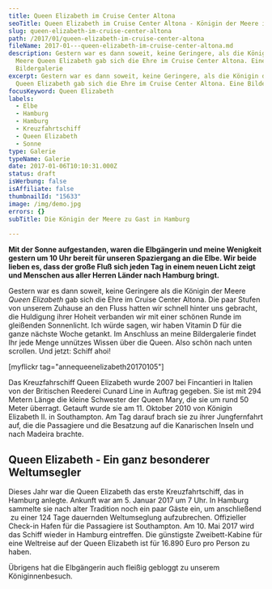 ```yaml
---
title: Queen Elizabeth im Cruise Center Altona
seoTitle: Queen Elizabeth im Cruise Center Altona - Königin der Meere in Hamburg
slug: queen-elizabeth-im-cruise-center-altona
path: /2017/01/queen-elizabeth-im-cruise-center-altona
fileName: 2017-01---queen-elizabeth-im-cruise-center-altona.md
description: Gestern war es dann soweit, keine Geringere, als die Königin der
  Meere Queen Elizabeth gab sich die Ehre im Cruise Center Altona. Eine
  Bildergalerie
excerpt: Gestern war es dann soweit, keine Geringere, als die Königin der Meere
  Queen Elizabeth gab sich die Ehre im Cruise Center Altona. Eine Bildergalerie
focusKeyword: Queen Elizabeth
labels:
  - Elbe
  - Hamburg
  - Hamburg
  - Kreuzfahrtschiff
  - Queen Elizabeth
  - Sonne
type: Galerie
typeName: Galerie
date: 2017-01-06T10:10:31.000Z
status: draft
isWerbung: false
isAffiliate: false
thumbnailId: "15633"
image: /img/demo.jpg
errors: {}
subTitle: Die Königin der Meere zu Gast in Hamburg
  
---
```


**Mit der Sonne aufgestanden, waren die Elbgängerin und meine Wenigkeit gestern
um 10 Uhr bereit für unseren Spaziergang an die Elbe. Wir beide lieben es, dass
der große Fluß sich jeden Tag in einem neuen Licht zeigt und Menschen aus aller
Herren Länder nach Hamburg bringt.**

Gestern war es dann soweit, keine Geringere als die Königin der Meere _Queen
Elizabeth_ gab sich die Ehre im Cruise Center Altona. Die paar Stufen von
unserem Zuhause an den Fluss hatten wir schnell hinter uns gebracht, die
Huldigung ihrer Hoheit verbanden wir mit einer schönen Runde im gleißenden
Sonnenlicht. Ich würde sagen, wir haben Vitamin D für die ganze nächste Woche
getankt. Im Anschluss an meine Bildergalerie findet Ihr jede Menge unnützes
Wissen über die Queen. Also schön nach unten scrollen. Und jetzt: Schiff ahoi!

[myflickr tag="annequeenelizabeth20170105"]

Das Kreuzfahrschiff Queen Elizabeth wurde 2007 bei Fincantieri in Italien von
der Britischen Reederei Cunard Line in Auftrag gegeben. Sie ist mit 294 Metern
Länge die kleine Schwester der Queen Mary, die sie um rund 50 Meter überragt.
Getauft wurde sie am 11. Oktober 2010 von Königin Elizabeth II. in Southampton.
Am Tag darauf brach sie zu ihrer Jungfernfahrt auf, die die Passagiere und die
Besatzung auf die Kanarischen Inseln und nach Madeira brachte.

## Queen Elizabeth - Ein ganz besonderer Weltumsegler

Dieses Jahr war die Queen Elizabeth das erste Kreuzfahrtschiff, das in Hamburg
anlegte. Ankunft war am 5. Januar 2017 um 7 Uhr. In Hamburg sammelte sie nach
alter Tradition noch ein paar Gäste ein, um anschließend  zu einer 124 Tage
dauernden Weltumseglung aufzubrechen. Offizieller Check-in Hafen für die
Passagiere ist Southampton. Am 10. Mai 2017 wird das Schiff wieder in Hamburg
eintreffen. Die günstigste Zweibett-Kabine für eine Weltreise auf der Queen
Elizabeth ist für 16.890 Euro pro Person zu haben.

Übrigens hat die Elbgängerin auch fleißig gebloggt zu unserem Königinnenbesuch.

  